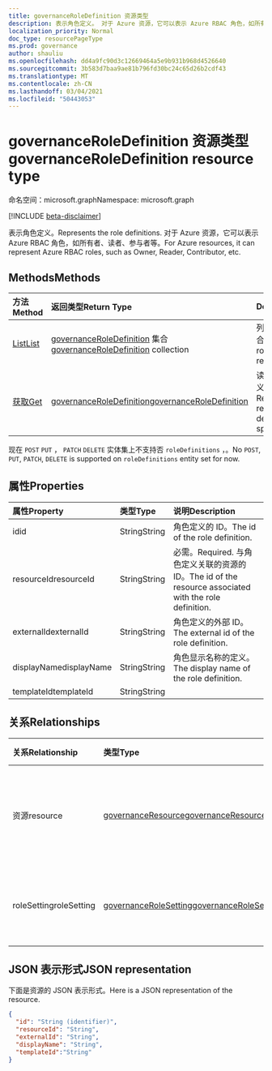 ```yaml
---
title: governanceRoleDefinition 资源类型
description: 表示角色定义。 对于 Azure 资源，它可以表示 Azure RBAC 角色，如所有者、读者、参与者等。
localization_priority: Normal
doc_type: resourcePageType
ms.prod: governance
author: shauliu
ms.openlocfilehash: dd4a9fc90d3c12669464a5e9b931b968d4526640
ms.sourcegitcommit: 3b583d7baa9ae81b796fd30bc24c65d26b2cdf43
ms.translationtype: MT
ms.contentlocale: zh-CN
ms.lasthandoff: 03/04/2021
ms.locfileid: "50443053"
---
```

# <a name="governanceroledefinition-resource-type"></a><span data-ttu-id="de7ab-104">governanceRoleDefinition 资源类型</span><span class="sxs-lookup"><span data-stu-id="de7ab-104">governanceRoleDefinition resource type</span></span>

<span data-ttu-id="de7ab-105">命名空间：microsoft.graph</span><span class="sxs-lookup"><span data-stu-id="de7ab-105">Namespace: microsoft.graph</span></span>

[!INCLUDE [beta-disclaimer](../../includes/beta-disclaimer.md)]


<span data-ttu-id="de7ab-106">表示角色定义。</span><span class="sxs-lookup"><span data-stu-id="de7ab-106">Represents the role definitions.</span></span> <span data-ttu-id="de7ab-107">对于 Azure 资源，它可以表示 Azure RBAC 角色，如所有者、读者、参与者等。</span><span class="sxs-lookup"><span data-stu-id="de7ab-107">For Azure resources, it can represent Azure RBAC roles, such as Owner, Reader, Contributor, etc.</span></span>


## <a name="methods"></a><span data-ttu-id="de7ab-108">Methods</span><span class="sxs-lookup"><span data-stu-id="de7ab-108">Methods</span></span>

| <span data-ttu-id="de7ab-109">方法</span><span class="sxs-lookup"><span data-stu-id="de7ab-109">Method</span></span>          | <span data-ttu-id="de7ab-110">返回类型</span><span class="sxs-lookup"><span data-stu-id="de7ab-110">Return Type</span></span> |<span data-ttu-id="de7ab-111">Description</span><span class="sxs-lookup"><span data-stu-id="de7ab-111">Description</span></span>|
|:---------------|:--------|:--------|
|[<span data-ttu-id="de7ab-112">List</span><span class="sxs-lookup"><span data-stu-id="de7ab-112">List</span></span>](../api/governanceroledefinition-list.md) | <span data-ttu-id="de7ab-113">[governanceRoleDefinition](../resources/governanceroledefinition.md) 集合</span><span class="sxs-lookup"><span data-stu-id="de7ab-113">[governanceRoleDefinition](../resources/governanceroledefinition.md) collection</span></span> |<span data-ttu-id="de7ab-114">列出资源上的角色定义集合。</span><span class="sxs-lookup"><span data-stu-id="de7ab-114">List a collection of role definitions on a resource.</span></span>|
|[<span data-ttu-id="de7ab-115">获取</span><span class="sxs-lookup"><span data-stu-id="de7ab-115">Get</span></span>](../api/governanceroledefinition-get.md) | [<span data-ttu-id="de7ab-116">governanceRoleDefinition</span><span class="sxs-lookup"><span data-stu-id="de7ab-116">governanceRoleDefinition</span></span>](../resources/governanceroledefinition.md) |<span data-ttu-id="de7ab-117">读取由 id 指定的角色定义实体的属性和关系。</span><span class="sxs-lookup"><span data-stu-id="de7ab-117">Read properties and relationships of a role definition entity specified by id.</span></span>|

<span data-ttu-id="de7ab-118">现在 `POST` `PUT` ， `PATCH` `DELETE` 实体集上不支持否 `roleDefinitions` ，。</span><span class="sxs-lookup"><span data-stu-id="de7ab-118">No `POST`, `PUT`, `PATCH`, `DELETE` is supported on `roleDefinitions` entity set for now.</span></span>

## <a name="properties"></a><span data-ttu-id="de7ab-119">属性</span><span class="sxs-lookup"><span data-stu-id="de7ab-119">Properties</span></span>
| <span data-ttu-id="de7ab-120">属性</span><span class="sxs-lookup"><span data-stu-id="de7ab-120">Property</span></span>    | <span data-ttu-id="de7ab-121">类型</span><span class="sxs-lookup"><span data-stu-id="de7ab-121">Type</span></span>   | <span data-ttu-id="de7ab-122">说明</span><span class="sxs-lookup"><span data-stu-id="de7ab-122">Description</span></span>                                                           |
|:------------|:-------|:----------------------------------------------------------------------|
| <span data-ttu-id="de7ab-123">id</span><span class="sxs-lookup"><span data-stu-id="de7ab-123">id</span></span>          | <span data-ttu-id="de7ab-124">String</span><span class="sxs-lookup"><span data-stu-id="de7ab-124">String</span></span> | <span data-ttu-id="de7ab-125">角色定义的 ID。</span><span class="sxs-lookup"><span data-stu-id="de7ab-125">The id of the role definition.</span></span>                                        |
| <span data-ttu-id="de7ab-126">resourceId</span><span class="sxs-lookup"><span data-stu-id="de7ab-126">resourceId</span></span>  | <span data-ttu-id="de7ab-127">String</span><span class="sxs-lookup"><span data-stu-id="de7ab-127">String</span></span> | <span data-ttu-id="de7ab-128">必需。</span><span class="sxs-lookup"><span data-stu-id="de7ab-128">Required.</span></span> <span data-ttu-id="de7ab-129">与角色定义关联的资源的 ID。</span><span class="sxs-lookup"><span data-stu-id="de7ab-129">The id of the resource associated with the role definition.</span></span> |
| <span data-ttu-id="de7ab-130">externalId</span><span class="sxs-lookup"><span data-stu-id="de7ab-130">externalId</span></span>  | <span data-ttu-id="de7ab-131">String</span><span class="sxs-lookup"><span data-stu-id="de7ab-131">String</span></span> | <span data-ttu-id="de7ab-132">角色定义的外部 ID。</span><span class="sxs-lookup"><span data-stu-id="de7ab-132">The external id of the role definition.</span></span>                               |
| <span data-ttu-id="de7ab-133">displayName</span><span class="sxs-lookup"><span data-stu-id="de7ab-133">displayName</span></span> | <span data-ttu-id="de7ab-134">String</span><span class="sxs-lookup"><span data-stu-id="de7ab-134">String</span></span> | <span data-ttu-id="de7ab-135">角色显示名称的定义。</span><span class="sxs-lookup"><span data-stu-id="de7ab-135">The display name of the role definition.</span></span>                              |
| <span data-ttu-id="de7ab-136">templateId</span><span class="sxs-lookup"><span data-stu-id="de7ab-136">templateId</span></span>  | <span data-ttu-id="de7ab-137">String</span><span class="sxs-lookup"><span data-stu-id="de7ab-137">String</span></span> |                                                                       |

## <a name="relationships"></a><span data-ttu-id="de7ab-138">关系</span><span class="sxs-lookup"><span data-stu-id="de7ab-138">Relationships</span></span>
| <span data-ttu-id="de7ab-139">关系</span><span class="sxs-lookup"><span data-stu-id="de7ab-139">Relationship</span></span> | <span data-ttu-id="de7ab-140">类型</span><span class="sxs-lookup"><span data-stu-id="de7ab-140">Type</span></span>   |<span data-ttu-id="de7ab-141">说明</span><span class="sxs-lookup"><span data-stu-id="de7ab-141">Description</span></span>|
|:---------------|:--------|:----------|
|<span data-ttu-id="de7ab-142">资源</span><span class="sxs-lookup"><span data-stu-id="de7ab-142">resource</span></span>|[<span data-ttu-id="de7ab-143">governanceResource</span><span class="sxs-lookup"><span data-stu-id="de7ab-143">governanceResource</span></span>](../resources/governanceresource.md)|<span data-ttu-id="de7ab-144">只读。</span><span class="sxs-lookup"><span data-stu-id="de7ab-144">Read-only.</span></span> <span data-ttu-id="de7ab-145">角色定义的关联资源。</span><span class="sxs-lookup"><span data-stu-id="de7ab-145">The associated resource for the role definition.</span></span>|
|<span data-ttu-id="de7ab-146">roleSetting</span><span class="sxs-lookup"><span data-stu-id="de7ab-146">roleSetting</span></span>|[<span data-ttu-id="de7ab-147">governanceRoleSetting</span><span class="sxs-lookup"><span data-stu-id="de7ab-147">governanceRoleSetting</span></span>](../resources/governancerolesetting.md)|<span data-ttu-id="de7ab-148">角色定义的关联角色设置。</span><span class="sxs-lookup"><span data-stu-id="de7ab-148">The associated role setting for the role definition.</span></span>|

## <a name="json-representation"></a><span data-ttu-id="de7ab-149">JSON 表示形式</span><span class="sxs-lookup"><span data-stu-id="de7ab-149">JSON representation</span></span>

<span data-ttu-id="de7ab-150">下面是资源的 JSON 表示形式。</span><span class="sxs-lookup"><span data-stu-id="de7ab-150">Here is a JSON representation of the resource.</span></span>

<!-- {
  "blockType": "resource",
  "keyProperty": "id",
  "optionalProperties": [

  ],
  "@odata.type": "microsoft.graph.governanceRoleDefinition"
}-->

```json
{
  "id": "String (identifier)",
  "resourceId": "String",
  "externalId": "String",
  "displayName": "String",
  "templateId":"String"
}

```

<!-- uuid: 8fcb5dbc-d5aa-4681-8e31-b001d5168d79
2015-10-25 14:57:30 UTC -->
<!--
{
  "type": "#page.annotation",
  "description": "governanceRoleDefinition",
  "keywords": "",
  "section": "documentation",
  "tocPath": "",
  "suppressions": []
}
-->


